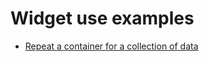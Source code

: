 # Widget use examples

* [Repeat a container for a collection of data](repeat-a-container-for-a-collection-of-data.md)